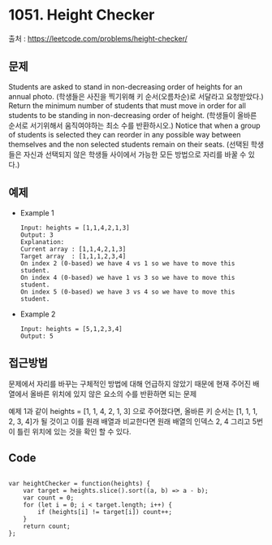 # 1051. Height Checker

출처 : https://leetcode.com/problems/height-checker/


## 문제

Students are asked to stand in non-decreasing order of heights for an annual photo.
(학생들은 사진을 찍기위해 키 순서(오름차순)로 서달라고 요청받았다.)
Return the minimum number of students that must move in order for all students to be standing in non-decreasing order of height.
(학생들이 올바른 순서로 서기위해서 움직여야하는 최소 수를 반환하시오.)
Notice that when a group of students is selected they can reorder in any possible way between themselves and the non selected students remain on their seats.
(선택된 학생들은 자신과 선택되지 않은 학생들 사이에서 가능한 모든 방법으로 자리를 바꿀 수 있다.)

## 예제

- Example 1
	```
	Input: heights = [1,1,4,2,1,3]
	Output: 3
	Explanation: 
	Current array : [1,1,4,2,1,3]
	Target array  : [1,1,1,2,3,4]
	On index 2 (0-based) we have 4 vs 1 so we have to move this student.
	On index 4 (0-based) we have 1 vs 3 so we have to move this student.
	On index 5 (0-based) we have 3 vs 4 so we have to move this student.
	```
- Example 2
	```
	Input: heights = [5,1,2,3,4]
	Output: 5
	```

## 접근방법

문제에서 자리를 바꾸는 구체적인 방법에 대해 언급하지 않았기 때문에 현재 주어진 배열에서 올바른 위치에 있지 않은 요소의 수를 반환하면 되는 문제

예제 1과 같이 heights = [1, 1, 4, 2, 1, 3] 으로 주어졌다면, 올바른 키 순서는 [1, 1, 1, 2, 3, 4]가 될 것이고 이를 원래 배열과 비교한다면 원래 배열의 인덱스 2, 4 그리고 5번이 틀린 위치에 있는 것을 확인 할 수 있다.

## Code

<pre>
<code>
var heightChecker = function(heights) {
    var target = heights.slice().sort((a, b) => a - b);
    var count = 0;
    for (let i = 0; i < target.length; i++) {
        if (heights[i] != target[i]) count++;
    }
    return count;
};
</code>
</pre>
